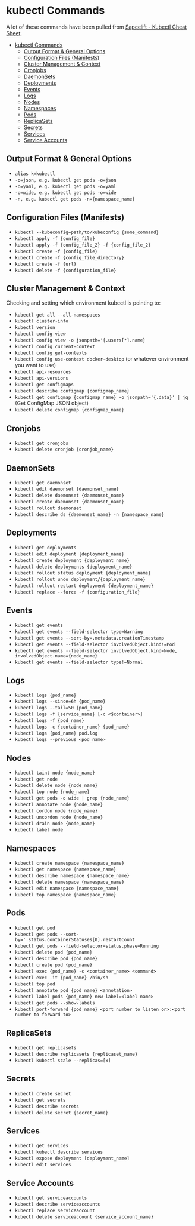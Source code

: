 # kubectl Commands

A lot of these commands have been pulled from [Sapcelift - Kubectl Cheat Sheet](https://spacelift.io/blog/kubernetes-cheat-sheet#events).

- [kubectl Commands](#kubectl-commands)
  - [Output Format \& General Options](#output-format--general-options)
  - [Configuration Files (Manifests)](#configuration-files-manifests)
  - [Cluster Management \& Context](#cluster-management--context)
  - [Cronjobs](#cronjobs)
  - [DaemonSets](#daemonsets)
  - [Deployments](#deployments)
  - [Events](#events)
  - [Logs](#logs)
  - [Nodes](#nodes)
  - [Namespaces](#namespaces)
  - [Pods](#pods)
  - [ReplicaSets](#replicasets)
  - [Secrets](#secrets)
  - [Services](#services)
  - [Service Accounts](#service-accounts)

## Output Format & General Options

* ```alias k=kubectl```
* ```-o=json, e.g. kubectl get pods -o=json```
* ```-o=yaml, e.g. kubectl get pods -o=yaml```
* ```-o=wide, e.g. kubectl get pods -o=wide```
* ```-n, e.g. kubectl get pods -n={namespace_name}```

## Configuration Files (Manifests)

* ```kubectl --kubeconfig=path/to/kubeconfig {some_command}```
* ```kubectl apply -f {config_file}```
* ```kubectl apply -f {config_file_2} -f {config_file_2}```
* ```kubectl create -f {config_file}```
* ```kubectl create -f {config_file_directory}```
* ```kubectl create -f {url}```
* ```kubectl delete -f {configuration_file}```
  
## Cluster Management & Context

Checking and setting which environment kubectl is pointing to:

* ```kubectl get all --all-namespaces```
* ```kubectl cluster-info```
* ```kubectl version```
* ```kubectl config view```
* ```kubectl config view -o jsonpath='{.users[*].name}```
* ```kubectl config current-context```
* ```kubectl config get-contexts```
* ```kubectl config use-context docker-desktop``` (or whatever environment you want to use)
* ```kubectl api-resources```
* ```kubectl api-versions```
* ```kubectl get configmaps```
* ```kubectl describe configmap {configmap_name}```
* ```kubectl get configmap {configmap_name} -o jsonpath='{.data}' | jq``` (Get ConfigMap JSON object)
* ```kubectl delete configmap {configmap_name}```

## Cronjobs

* ```kubectl get cronjobs```
* ```kubectl delete cronjob {cronjob_name}```

## DaemonSets

* ```kubectl get daemonset```
* ```kubectl edit daemonset {daemonset_name}```
* ```kubectl delete daemonset {daemonset_name}```
* ```kubectl create daemonset {daemonset_name}```
* ```kubectl rollout daemonset```
* ```kubectl describe ds {daemonset_name} -n {namespace_name}```

## Deployments

* ```kubectl get deployments```
* ```kubectl edit deployment {deployment_name}```
* ```kubectl create deployment {deployment_name}```
* ```kubectl delete deployments {deployment_name}```
* ```kubectl rollout status deployment {deployment_name}```
* ```kubectl rollout undo deployment/{deployment_name}```
* ```kubectl rollout restart deployment {deployment_name}```
* ```kubectl replace --force -f {configuration_file}```

## Events

* ```kubectl get events```
* ```kubectl get events --field-selector type=Warning```
* ```kubectl get events --sort-by=.metadata.creationTimestamp```
* ```kubectl get events --field-selector involvedObject.kind!=Pod```
* ```kubectl get events --field-selector involvedObject.kind=Node, involvedObject.name={node_name}```
* ```kubectl get events --field-selector type!=Normal```

## Logs

* ```kubectl logs {pod_name}```
* ```kubectl logs --since=6h {pod_name}```
* ```kubectl logs --tail=50 {pod_name}```
* ```kubectl logs -f {service_name} [-c <$container>]```
* ```kubectl logs -f {pod_name}```
* ```kubectl logs -c {container_name} {pod_name} ```
* ```kubectl logs {pod_name} pod.log```
* ```kubectl logs --previous <pod_name>```

## Nodes

* ```kubectl taint node {node_name}```
* ```kubectl get node```
* ```kubectl delete node {node_name}```
* ```kubectl top node {node_name}```
* ```kubectl get pods -o wide | grep {node_name}```
* ```kubectl annotate node {node_name}```
* ```kubectl cordon node {node_name}```
* ```kubectl uncordon node {node_name}```
* ```kubectl drain node {node_name}```
* ```kubectl label node```

## Namespaces

* ```kubectl create namespace {namespace_name}```
* ```kubectl get namespace {namespace_name}```
* ```kubectl describe namespace {namespace_name}```
* ```kubectl delete namespace {namespace_name}```
* ```kubectl edit namespace {namespace_name}```
* ```kubectl top namespace {namespace_name}```

## Pods

* ```kubectl get pod```
* ```kubectl get pods --sort-by='.status.containerStatuses[0].restartCount```
* ```kubectl get pods --field-selector=status.phase=Running```
* ```kubectl delete pod {pod_name}```
* ```kubectl describe pod {pod_name}```
* ```kubectl create pod {pod_name}```
* ```kubectl exec {pod_name} -c <container_name> <command>```
* ```kubectl exec -it {pod_name} /bin/sh```
* ```kubectl top pod```
* ```kubectl annotate pod {pod_name} <annotation>```
* ```kubectl label pods {pod_name} new-label=<label name>```
* ```kubectl get pods --show-labels```
* ```kubectl port-forward {pod_name} <port number to listen on>:<port number to forward to>```


## ReplicaSets

* ```kubectl get replicasets```
* ```kubectl describe replicasets {replicaset_name}```
* ```kubectl kubectl scale --replicas=[x]```

## Secrets

* ```kubectl create secret```
* ```kubectl get secrets```
* ```kubectl describe secrets```
* ```kubectl delete secret {secret_name}```

## Services

* ```kubectl get services```
* ```kubectl kubectl describe services```
* ```kubectl expose deployment [deployment_name]```
* ```kubectl edit services```

## Service Accounts

* ```kubectl get serviceaccounts```
* ```kubectl describe serviceaccounts```
* ```kubectl replace serviceaccount```
* ```kubectl delete serviceaccount {service_account_name}```




 



